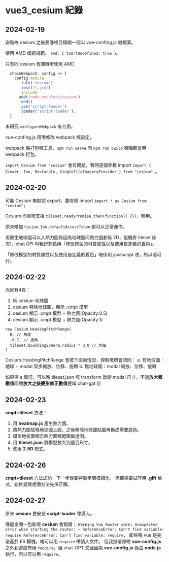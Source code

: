 # vue3_cesium 紀錄

## 2024-02-19
安裝咗 cesium 之後要喺根目錄開一個叫 vue-confing.js 嘅檔案。

使用 AMD 模組規範。 `amd: { toUrlUndefined: true }`。

只有同 cesium 有關嘅嘢使用 AMD 
``` javascript =
  chainWebpack: config => {
    config.module
      .rule('cesium')
      .test(/\.js$/)
      .include
      add(/node_modules\/cesium/)
      .end()
      .use('script-loader')
      .loader('script-loader');
  }
```

未研究 `configureWebpack` 有乜用。

vue-confing.js 用嚟修改 webpack 嘅設定，

webpack 係打包嘅工具，`npm run serve` 同 `npm run build` 嗰陣都會用 webpack 打包。

`import Cesium from "cesium"` 會有問題，暫時逐個參數 import `import { Viewer, Ion, Rectangle, SingleTileImageryProvider } from "cesium";`。


## 2024-02-20
可能 Cesium 無默認 export，要咁樣 import `import * as Cesium from "cesium";`

Cesium 而家唔支援 `tileset.readyPromise.then(function() {})`，轉用。

原來唔加 `Cesium.Ion.defaultAccessToken` 都可以正常運作。

用原生地球圖可以入熱力圖係因為地球圖同熱力圖都係 2D，但機房 tileset 係 3D，chat GPI 叫我研究點用「修改模型的材質属性以及使用自定義的着色」。

「修改模型的材質属性以及使用自定義的着色」唔係用 javascript 改，所以唔可行。


## 2024-02-22
而家有4頁：
1. 純 cesium 地球圖
2. cesium 移除地球圖，顯示 .cmpt 模型
3. cesium 顯示 .cmpt 模型 + 熱力圖(Opacity:0.5)
3. cesium 顯示 .cmpt 模型 + 熱力圖(Opacity:1)


```
new Cesium.HeadingPitchRange(
  0, // 角度
  -0.7, // 視角
  tileset.boundingSphere.radius * 3.0 // 大細
)
```
Cesium.HeadingPitchRange 會按下面兩情況，控制嘅嘢會唔同：
a. 有地球圖：地球 + modal 同步縮放、位移、旋轉
b. 無地球圖：modal 縮放、位移、旋轉

如果係 a 情況，可以喺 tileset.json 嘅 transform 改變 modal 尺寸，不過**放大嘅數值**同埋**放大之後變形修正數值**要叫 chat-gpt 計


## 2024-02-23
**cmpt+tileset** 方法：
1. 用 **heatmap.js** 產生熱力圖。
2. 將熱力圖貼喺地球圖上面，之後移除地球圖貼圖再換成需要底色。
3. 模型地板要顯示熱力圖嘅範圍做透明。
4. 用 **tileset.json** 將模型放大到適合尺寸。
5. 使用 **2.5D** 模式。


## 2024-02-26
**cmpt+tileset** 方法成功，下一步就要將啲步驟模組化。
但都係要試吓用 **.glft** 格式，始終覺得呢個方法先係正解。


## 2024-02-27
原來 **cesium** 要安裝 **script-loader** 嚟導入。

喺屋企開一包新嘅 **cesium** 會報錯：
`Warning Vue Router warn: Unexpected error when starting the router: – ReferenceError: Can't find variable: require ReferenceError: Can't find variable: require`，
即係喺 vue 是完全基於 ES 模塊，唔可以用 `require` 嚟讀入文件。
但我搵唔除咗 **vue-config.js** 之外到邊度有用 `require`，但 chat-GPT 又話因為 **vue-config.js** 係由 **node.js** 執行，所以可以用 `require`。